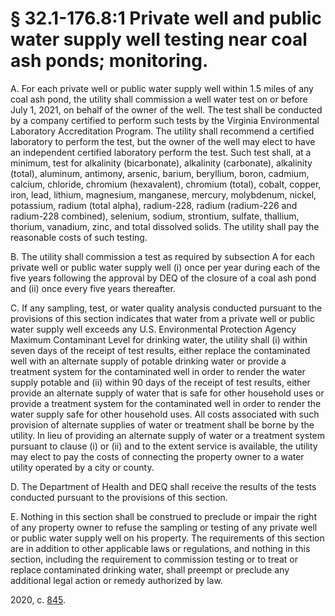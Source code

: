 # § 32.1-176.8:1 Private well and public water supply well testing near coal ash ponds; monitoring.

<p>A. For each private well or public water supply well within 1.5 miles of any coal ash pond, the utility shall commission a well water test on or before July 1, 2021, on behalf of the owner of the well. The test shall be conducted by a company certified to perform such tests by the Virginia Environmental Laboratory Accreditation Program. The utility shall recommend a certified laboratory to perform the test, but the owner of the well may elect to have an independent certified laboratory perform the test. Such test shall, at a minimum, test for alkalinity (bicarbonate), alkalinity (carbonate), alkalinity (total), aluminum, antimony, arsenic, barium, beryllium, boron, cadmium, calcium, chloride, chromium (hexavalent), chromium (total), cobalt, copper, iron, lead, lithium, magnesium, manganese, mercury, molybdenum, nickel, potassium, radium (total alpha), radium-228, radium (radium-226 and radium-228 combined), selenium, sodium, strontium, sulfate, thallium, thorium, vanadium, zinc, and total dissolved solids. The utility shall pay the reasonable costs of such testing.</p><p>B. The utility shall commission a test as required by subsection A for each private well or public water supply well (i) once per year during each of the five years following the approval by DEQ of the closure of a coal ash pond and (ii) once every five years thereafter.</p><p>C. If any sampling, test, or water quality analysis conducted pursuant to the provisions of this section indicates that water from a private well or public water supply well exceeds any U.S. Environmental Protection Agency Maximum Contaminant Level for drinking water, the utility shall (i) within seven days of the receipt of test results, either replace the contaminated well with an alternate supply of potable drinking water or provide a treatment system for the contaminated well in order to render the water supply potable and (ii) within 90 days of the receipt of test results, either provide an alternate supply of water that is safe for other household uses or provide a treatment system for the contaminated well in order to render the water supply safe for other household uses. All costs associated with such provision of alternate supplies of water or treatment shall be borne by the utility. In lieu of providing an alternate supply of water or a treatment system pursuant to clause (i) or (ii) and to the extent service is available, the utility may elect to pay the costs of connecting the property owner to a water utility operated by a city or county.</p><p>D. The Department of Health and DEQ shall receive the results of the tests conducted pursuant to the provisions of this section.</p><p>E. Nothing in this section shall be construed to preclude or impair the right of any property owner to refuse the sampling or testing of any private well or public water supply well on his property. The requirements of this section are in addition to other applicable laws or regulations, and nothing in this section, including the requirement to commission testing or to treat or replace contaminated drinking water, shall preempt or preclude any additional legal action or remedy authorized by law.</p><p>2020, c. <a href='http://lis.virginia.gov/cgi-bin/legp604.exe?201+ful+CHAP0845'>845</a>.</p>